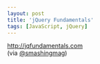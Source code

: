 ```yaml
---
layout: post
title: 'jQuery Fundamentals'
tags: [JavaScript, jQuery]
---
```


<http://jqfundamentals.com><br>
(via [@smashingmag](https://twitter.com/smashingmag/status/127516977450323969))
